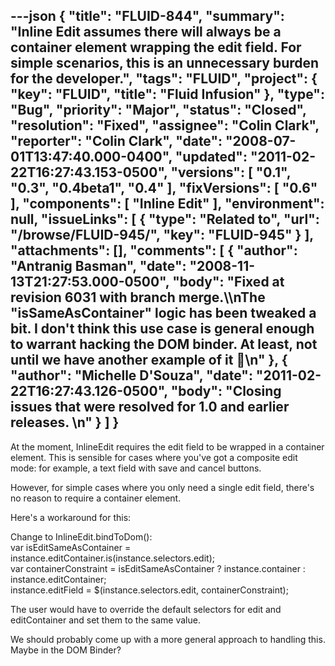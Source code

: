 ---json
{
  "title": "FLUID-844",
  "summary": "Inline Edit assumes there will always be a container element wrapping the edit field. For simple scenarios, this is an unnecessary burden for the developer.",
  "tags": "FLUID",
  "project": {
    "key": "FLUID",
    "title": "Fluid Infusion"
  },
  "type": "Bug",
  "priority": "Major",
  "status": "Closed",
  "resolution": "Fixed",
  "assignee": "Colin Clark",
  "reporter": "Colin Clark",
  "date": "2008-07-01T13:47:40.000-0400",
  "updated": "2011-02-22T16:27:43.153-0500",
  "versions": [
    "0.1",
    "0.3",
    "0.4beta1",
    "0.4"
  ],
  "fixVersions": [
    "0.6"
  ],
  "components": [
    "Inline Edit"
  ],
  "environment": null,
  "issueLinks": [
    {
      "type": "Related to",
      "url": "/browse/FLUID-945/",
      "key": "FLUID-945"
    }
  ],
  "attachments": [],
  "comments": [
    {
      "author": "Antranig Basman",
      "date": "2008-11-13T21:27:53.000-0500",
      "body": "Fixed at revision 6031 with  branch merge.\\\nThe \"isSameAsContainer\" logic has been tweaked a bit. I don't think this use case is general enough to warrant hacking the DOM binder. At least, not until we have another example of it 🙂\n"
    },
    {
      "author": "Michelle D'Souza",
      "date": "2011-02-22T16:27:43.126-0500",
      "body": "Closing issues that were resolved for 1.0 and earlier releases.&#x20;\n"
    }
  ]
}
---
At the moment, InlineEdit requires the edit field to be wrapped in a container element. This is sensible for cases where you've got a composite edit mode: for example, a text field with save and cancel buttons.

However, for simple cases where you only need a single edit field, there's no reason to require a container element.

Here's a workaround for this:

Change to InlineEdit.bindToDom():\
var isEditSameAsContainer = instance.editContainer.is(instance.selectors.edit);\
var containerConstraint =  isEditSameAsContainer ? instance.container : instance.editContainer;\
instance.editField =  $(instance.selectors.edit, containerConstraint);

The user would have to override the default selectors for edit and editContainer and set them to the same value.

We should probably come up with a more general approach to handling this. Maybe in the DOM Binder?

        